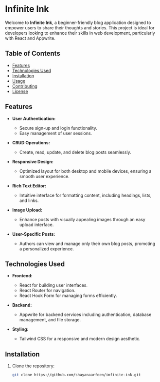 # Infinite Ink

Welcome to **Infinite Ink**, a beginner-friendly blog application designed to empower users to share their thoughts and stories. This project is ideal for developers looking to enhance their skills in web development, particularly with React and Appwrite.

## Table of Contents

- [Features](#features)
- [Technologies Used](#technologies-used)
- [Installation](#installation)
- [Usage](#usage)
- [Contributing](#contributing)
- [License](#license)

## Features

- **User Authentication:** 
  - Secure sign-up and login functionality.
  - Easy management of user sessions.

- **CRUD Operations:** 
  - Create, read, update, and delete blog posts seamlessly.

- **Responsive Design:** 
  - Optimized layout for both desktop and mobile devices, ensuring a smooth user experience.

- **Rich Text Editor:** 
  - Intuitive interface for formatting content, including headings, lists, and links.

- **Image Upload:** 
  - Enhance posts with visually appealing images through an easy upload interface.

- **User-Specific Posts:** 
  - Authors can view and manage only their own blog posts, promoting a personalized experience.

## Technologies Used

- **Frontend:** 
  - React for building user interfaces.
  - React Router for navigation.
  - React Hook Form for managing forms efficiently.

- **Backend:** 
  - Appwrite for backend services including authentication, database management, and file storage.

- **Styling:** 
  - Tailwind CSS for a responsive and modern design aesthetic.

## Installation

1. Clone the repository:
   ```bash
   git clone https://github.com/shayanaarfeen/infinite-ink.git
